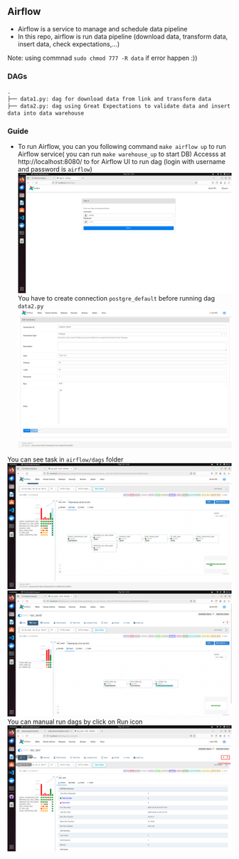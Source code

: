 ## Airflow

+ Airflow is a service to manage and schedule data pipeline
+ In this repo, airflow is run data pipeline (download data, transform data, insert data, check expectations,...)


Note: using commnad `sudo chmod 777 -R data` if error happen :))
### DAGs
```shell
.
├── data1.py: dag for download data from link and transform data 
├── data2.py: dag using Great Expectations to validate data and insert data into data warehouse
```
### Guide
+ To run Airflow, you can you following command ```make airflow up``` to run Airflow service( you can run ```make warehouse_up``` to start DB)
 Accesss at http://localhost:8080/ to for Airflow UI to run dag (login with username and password is `airflow`)
 ![](../imgs/airflow3.png)
 You have to create connection `postgre_default` before running dag ```data2.py```
 ![](../imgs/airflow1.png)

 You can see task in `airflow/dags` folder
 ![](../imgs/airflow4.png)
 ![](../imgs/airflow5.png)
  You can manual run dags by click on Run icon 
 ![](../imgs/airflow7.png)
